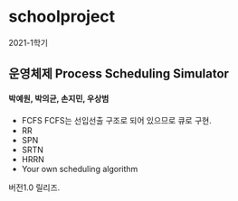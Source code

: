 # schoolproject

2021-1학기
## 운영체제 Process Scheduling Simulator
#### 박예원, 박의균, 손지민, 우상범

- FCFS
    FCFS는 선입선출 구조로 되어 있으므로 큐로 구현.
- RR
- SPN
- SRTN
- HRRN
- Your own scheduling algorithm

버전1.0 릴리즈.
